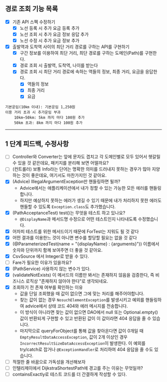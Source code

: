 ## 경로 조회 기능 목록

- [x] 기존 API 스펙 수정하기
    - [x] 노선 등록 시 추가 요금 등록 추가
    - [x] 노선 조회 시 추가 요금 정보 응답 추가
    - [x] 노선 수정 시 추가 요금 정보 추가

- [x] 출발역과 도착역 사이의 최단 거리 경로를 구하는 API를 구현하기
    - [x] 구간 정보를 이용하여 최단 거리, 최단 경로를 구하는 도메인(Path)를 구현한다.
    - [x] 경로 조회 시 출발역, 도착역, 나이를 받는다
    - [x] 경로 조회 시 최단 거리 경로에 속하는 역들의 정보, 최종 거리, 요금을 응답한다.
        - [x] 역들의 정보
        - [x] 최종 거리
        - [x] 요금

```text
기본운임(10㎞ 이내): 기본운임 1,250원
이용 거리 초과 시 추가운임 부과
    10km~50km: 5km 까지 마다 100원 추가
    50km 초과: 8km 까지 마다 100원 추가
```

---

## 1 단계 피드백, 수정사항

- [ ] Controller와 Converter는 앞에 문자도 겹치고 각 도메인별로 모두 있어서 헷갈릴 수 있을 것 같은데요, 패키지를 분리해 보면 어떨까요?
- [ ] (컨트롤러) 보통 Info라는 단어는 명확한 의미를 드러내지 못하는 경우가 많아 지양하는 것이 좋은데요, 여기서도 마찬가지인 것 같아요.
- [x] (Advice) IllegalArgumentException만 핸들링하면 될까?
  - Advice에서는 애플리케이션에서 내가 정할 수 있는 가능한 모든 에러를 핸들링합니다.
  - 하지만 예상하지 못하는 에러가 생길 수 있기 때문에 내가 처리하지 못한 에러도 핸들할 수 있도록 `Exception.class`도 추가했습니다.
- [x] (PathAcceptanceTest) test()는 무엇을 테스트 하고 있나요?
  - `@DisplayName`과 메서드명 수정으로 어떤 테스트인지 나타내도록 수정했습니다.
- [x] 어차피 테스트를 위한 메서드이기 때문에 ForTest는 지워도 될 것 같다
- [x] 어떤 결과를 이용한느 것이 아니면 변수를 할당할 필요는 없을 것 같다
- [x] (@ParameterizedTest(name = "{displayName} : {arguments}")) 이름에서 숫자와 단위까지 함께 보여주면 더 좋을 것 같아요.
- [x] CsvSource 에서 Integer로 받을 수 있다.
- [ ] Fare가 필요한 이유가 있을까요?
- [x] (PathService) 사용하지 않는 변수가 있다.
- [x] (validateNotExists) 이 메서드의 이름만 봐서는 존재하지 않음을 검증한다, 즉 비즈니스 로직상 "존재하지 않아야 한다"로 생각되네요.
- [x] 조회하기 전 존재 여부를 확인하는 이유
  - 값을 단일 조회했을 때 값이 없으면 그에 맞는 처리를 해주어야합니다.
  - 찾는 값이 없는 경우 `NosuchElementException`를 발생시키고 예외를 핸들링하여 advice에서 상태 코드 404와 에러 메시지를 전송합니다.
  - 이 방식이 아니라면 찾는 값이 없으면 DAO에서 null 또는 Optional.empty() 값이 반환되게 구현할 수 있고 반환된 값이 이 값이라면 404 응답을 줄 수 있습니다.
  - 마지막으로 queryForObject를 통해 값을 찾아온다면 값이 0개일 때 `EmptyResultDataAccessException`, 값이 2개 이상인 경우 `IncorrectResultSizeDataAccessException`이 발생한다. 이 예외를 try/catch로 잡거나 `@ExceptionHandler`로 처리하여 404 응답을 줄 수도 있습니다.
- [ ] 적절한 줄 바꿈으로 가독성을 개선해보자
- [ ] 인텔리제이에서 DijkstraShortestPath에 경고를 주는 이유는 무엇일까?
- [ ] containsExactly로 테스트 코드를 더 간결하게 작성할 수 있다.
